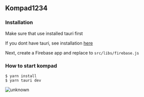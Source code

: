 ## Kompad1234

### Installation

Make sure that use installed tauri first

If you dont have tauri, see installation [here](https://tauri.studio/v1/guides/getting-started/prerequisites)

Next, create a Firebase app and replace to `src/libs/firebase.js`

### How to start kompad

```shell
$ yarn install
$ yarn tauri dev
``` 
![unknown](https://user-images.githubusercontent.com/95471659/199690844-b77d80d9-bd73-41b5-8fe4-611f1c62174e.png)
